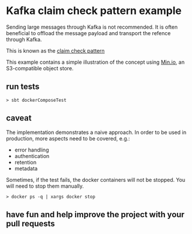 # Kafka claim check pattern example

Sending large messages through Kafka is not recommended. It is often beneficial to offload the message payload and transport the refence through Kafka.

This is known as the [claim check pattern](https://www.enterpriseintegrationpatterns.com/patterns/messaging/StoreInLibrary.html)

This example contains a simple illustration of the concept using [Min.io](https://min.io/), an S3-compatible object store.

## run tests

`> sbt dockerComposeTest`

## caveat

The implementation demonstrates a naive approach. In order to be used in production, more aspects need to be covered, e.g.:

* error handling
* authentication
* retention
* metadata

Sometimes, if the test fails, the docker containers will not be stopped. You will need to stop them manually. 

`> docker ps -q | xargs docker stop ` 

## have fun and help improve the project with your pull requests

